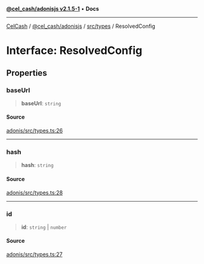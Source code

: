 [**@cel_cash/adonisjs v2.1.5-1**](../../../README.md) • **Docs**

***

[CelCash](../../../../../README.md) / [@cel\_cash/adonisjs](../../../README.md) / [src/types](../README.md) / ResolvedConfig

# Interface: ResolvedConfig

## Properties

### baseUrl

> **baseUrl**: `string`

#### Source

[adonis/src/types.ts:26](https://github.com/Pyxlab/celcash/blob/9dbc7013720b05f34ded33140fbf1d827b403eea/packages/adonis/src/types.ts#L26)

***

### hash

> **hash**: `string`

#### Source

[adonis/src/types.ts:28](https://github.com/Pyxlab/celcash/blob/9dbc7013720b05f34ded33140fbf1d827b403eea/packages/adonis/src/types.ts#L28)

***

### id

> **id**: `string` \| `number`

#### Source

[adonis/src/types.ts:27](https://github.com/Pyxlab/celcash/blob/9dbc7013720b05f34ded33140fbf1d827b403eea/packages/adonis/src/types.ts#L27)
